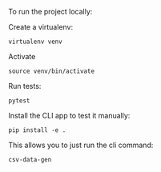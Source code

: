 To run the project locally:

Create a virtualenv:
```
virtualenv venv
```
Activate
```
source venv/bin/activate
```

Run tests:
```
pytest
```

Install the CLI app to test it manually:
```
pip install -e .
```

This allows you to just run the cli command:
```
csv-data-gen
```
